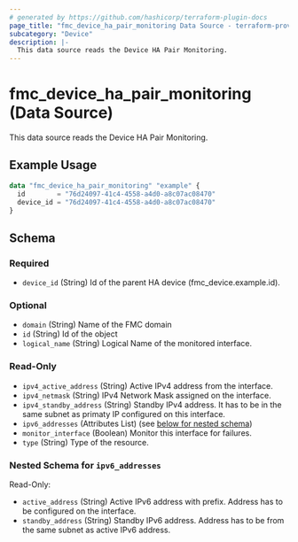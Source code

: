 ```yaml
---
# generated by https://github.com/hashicorp/terraform-plugin-docs
page_title: "fmc_device_ha_pair_monitoring Data Source - terraform-provider-fmc"
subcategory: "Device"
description: |-
  This data source reads the Device HA Pair Monitoring.
---
```


# fmc_device_ha_pair_monitoring (Data Source)

This data source reads the Device HA Pair Monitoring.

## Example Usage

```terraform
data "fmc_device_ha_pair_monitoring" "example" {
  id        = "76d24097-41c4-4558-a4d0-a8c07ac08470"
  device_id = "76d24097-41c4-4558-a4d0-a8c07ac08470"
}
```

<!-- schema generated by tfplugindocs -->
## Schema

### Required

- `device_id` (String) Id of the parent HA device (fmc_device.example.id).

### Optional

- `domain` (String) Name of the FMC domain
- `id` (String) Id of the object
- `logical_name` (String) Logical Name of the monitored interface.

### Read-Only

- `ipv4_active_address` (String) Active IPv4 address from the interface.
- `ipv4_netmask` (String) IPv4 Network Mask assigned on the interface.
- `ipv4_standby_address` (String) Standby IPv4 address. It has to be in the same subnet as primaty IP configured on this interface.
- `ipv6_addresses` (Attributes List) (see [below for nested schema](#nestedatt--ipv6_addresses))
- `monitor_interface` (Boolean) Monitor this interface for failures.
- `type` (String) Type of the resource.

<a id="nestedatt--ipv6_addresses"></a>
### Nested Schema for `ipv6_addresses`

Read-Only:

- `active_address` (String) Active IPv6 address with prefix. Address has to be configured on the interface.
- `standby_address` (String) Standby IPv6 address. Address has to be from the same subnet as active IPv6 address.
